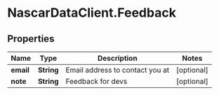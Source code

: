 # NascarDataClient.Feedback

## Properties
Name | Type | Description | Notes
------------ | ------------- | ------------- | -------------
**email** | **String** | Email address to contact you at | [optional] 
**note** | **String** | Feedback for devs | [optional] 
